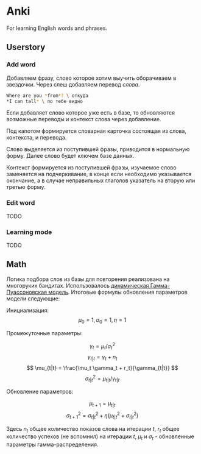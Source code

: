 # Anki
For learning English words and phrases.

## Userstory

### Add word
Добавляем фразу, слово которое хотим выучить оборачиваем в звездочки. Через слеш добавляем перевод *слова*. 

```bash
Where are you *from*? \ откуда
*I can tall* \ по тебе видно
```

Если добавляет слово которое уже есть в базе, то обновляются возможные переводы и контекст слова через добавление.

Под капотом формируется словарная карточка состоящая из слова, контекста, и перевода.

Слово выделяется из поступившей фразы, приводится в нормальную форму. Далее слово будет ключем базе данных.

Контекст формируется из поступившей фразы, изучаемое слово заменяется на подчеркивание, в конце если необходимо указывается окончание, а в случае неправильных глаголов указатель на вторую или третью форму.

### Edit word
TODO

### Learning mode
TODO

## Math
Логика подбора слов из базы для повторения реализована на многоруких бандитах. Использовалось [динамическая Гамма-Пуассоновская модель](https://habr.com/ru/companies/surfingbird/articles/169573). Итоговые формулы обновления параметров модели следующие:

Инициализация:
$$\mu_0 = 1, \sigma_0 = 1, \eta=1$$

Промежуточные параметры:

$$ \gamma_t = \mu_t / \sigma_t^2$$
$$\gamma_{t|t} = \gamma_t + n_t $$
$$ \mu_{t|t} = \frac{\mu_t \gamma_t + r_t}{\gamma_{t|t}} $$
$$ \sigma_{t|t}^2 = \mu_{t|t} / \gamma_{t|t} $$

Обновление параметров:

$$ \mu_{t+1} = \mu_{t|t} $$
$$ \sigma_{t+1}^2 = \sigma_{t|t}^2 + \eta (\mu_{t|t}^2 + \sigma_{t|t}^2) $$

Здесь $n_t$ общее количество показов слова на итерации $t$, $r_t$ общее количество успехов (не вспомнил) на итерации $t$, $\mu_t$ и $\sigma_t$ - обновленные параметры гамма-распределения.
